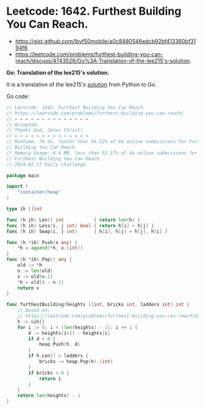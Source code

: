 # Leetcode: 1642. Furthest Building You Can Reach.

- https://gist.github.com/lbvf50mobile/a0c8480546edcb92bf413360bf3194f6
- https://leetcode.com/problems/furthest-building-you-can-reach/discuss/4743526/Go%3A-Translation-of-the-lee215's-solution.

**Go: Translation of the lee215's solution.**

It is a translation of the lee215's [solution](https://leetcode.com/problems/furthest-building-you-can-reach/discuss/918515/JavaC%2B%2BPython-Priority-Queue) from Python to Go.

Go code:
```Go
// Leetcode: 1642. Furthest Building You Can Reach.
// https://leetcode.com/problems/furthest-building-you-can-reach/
// = = = = = = = = = = = = = =
// Accepted.
// Thanks God, Jesus Christ!
// = = = = = = = = = = = = = =
// Runtime: 76 ms, faster than 56.52% of Go online submissions for Furthest
// Building You Can Reach.
// Memory Usage: 8.4 MB, less than 52.17% of Go online submissions for
// Furthest Building You Can Reach.
// 2024.02.17 Daily Challenge.

package main

import (
	"container/heap"
)

type ih []int

func (h ih) Len() int           { return len(h) }
func (h ih) Less(i, j int) bool { return h[i] < h[j] }
func (h ih) Swap(i, j int)      { h[i], h[j] = h[j], h[i] }

func (h *ih) Push(x any) {
	*h = append(*h, x.(int))
}
func (h *ih) Pop() any {
	old := *h
	n := len(old)
	x := old[n-1]
	*h = old[0 : n-1]
	return x
}

func furthestBuilding(heights []int, bricks int, ladders int) int {
	// Based on:
	// https://leetcode.com/problems/furthest-building-you-can-reach/discuss/918515/JavaC%2B%2BPython-Priority-Queue
	h := &ih{}
	for i := 0; i < (len(heights) - 1); i += 1 {
		d := heights[i+1] - heights[i]
		if d > 0 {
			heap.Push(h, d)
		}
		if h.Len() > ladders {
			bricks -= heap.Pop(h).(int)
		}
		if bricks < 0 {
			return i
		}
	}
	return len(heights) - 1
}
```
